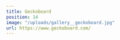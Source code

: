 ```yaml
---
title: Geckoboard
position: 14
image: "/uploads/gallery__geckoboard.jpg"
url: https://www.geckoboard.com/
---
```


